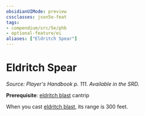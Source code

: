 ```yaml
---
obsidianUIMode: preview
cssclasses: json5e-feat
tags:
- compendium/src/5e/phb
- optional-feature/ei
aliases: ["Eldritch Spear"]
---
```

# Eldritch Spear
*Source: Player's Handbook p. 111. Available in the SRD.*  

**Prerequisite**: [eldritch blast](/3-Mechanics/CLI/spells/eldritch-blast.md) cantrip

When you cast [eldritch blast](/3-Mechanics/CLI/spells/eldritch-blast.md), its range is 300 feet.